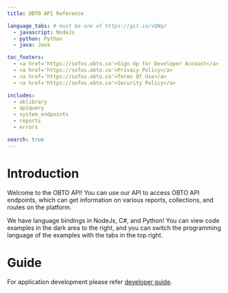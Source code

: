 ```yaml
---
title: OBTO API Reference

language_tabs: # must be one of https://git.io/vQNgJ
  - javascript: NodeJs
  - python: Python
  - java: Java

toc_footers:
  - <a href='https://sofos.obto.co'>Sign Up for Developer Account</a>
  - <a href='https://sofos.obto.co'>Privacy Policy</a>
  - <a href='https://sofos.obto.co'>Terms Of Use</a>
  - <a href='https://sofos.obto.co'>Security Policy</a>

includes:
  - oblibrary
  - apiquery
  - system_endpoints
  - reports
  - errors

search: true
---
```


# Introduction

Welcome to the OBTO API! You can use our API to access OBTO API endpoints, which can get information on various reports, collections, and routes on the platform.

We have language bindings in NodeJs, C#, and Python! You can view code examples in the dark area to the right, and you can switch the programming language of the examples with the tabs in the top right.

# Guide

For application development please refer [developer guide](https://www.obto.co/site/ob/documentation).


